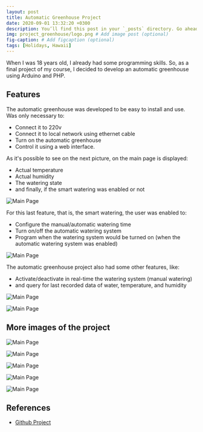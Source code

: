 ```yaml
---
layout: post
title: Automatic Greenhouse Project
date: 2020-09-01 13:32:20 +0300
description: You’ll find this post in your `_posts` directory. Go ahead and edit it and re-build the site to see your changes. # Add post description (optional)
img: project_greenhouse/logo.png # Add image post (optional)
fig-caption: # Add figcaption (optional)
tags: [Holidays, Hawaii]
---
```

When I was 18 years old, I already had some programming skills. So, as a final project of my course, I decided to develop an automatic greenhouse using Arduino and PHP.


## Features
The automatic greenhouse was developed to be easy to install and use. Was only necessary to:
* Connect it to 220v
* Connect it to local network using ethernet cable
* Turn on the automatic greenhouse
* Control it using a web interface.

As it's possible to see on the next picture, on the main page is displayed:
* Actual temperature
* Actual humidity
* The watering state
* and finally, if the smart watering was enabled or not

![Main Page]({{site.baseurl}}/assets/img/project_greenhouse/main_page.png)

For this last feature, that is, the smart watering, the user was enabled to:
* Configure the manual/automatic watering time
* Turn on/off the automatic watering system
* Program when the watering system would be turned on (when the automatic watering system was enabled)

![Main Page]({{site.baseurl}}/assets/img/project_greenhouse/configure_smart_watering_system.png)

The automatic greenhouse project also had some other features, like:
* Activate/deactivate in real-time the watering system (manual watering)
* and query for last recorded data of water, temperature, and humidity

![Main Page]({{site.baseurl}}/assets/img/project_greenhouse/manual_watering_system.png)

![Main Page]({{site.baseurl}}/assets/img/project_greenhouse/scan_data.png)


## More images of the project

![Main Page]({{site.baseurl}}/assets/img/project_greenhouse/eletric_schema.png)

![Main Page]({{site.baseurl}}/assets/img/project_greenhouse/result_1.jpg)

![Main Page]({{site.baseurl}}/assets/img/project_greenhouse/result_2.jpg)

![Main Page]({{site.baseurl}}/assets/img/project_greenhouse/result_3.jpg)

![Main Page]({{site.baseurl}}/assets/img/project_greenhouse/result_4.jpg)


## References
* [Github Project](https://github.com/brunocoelho1997/GreenhouseProject) 
